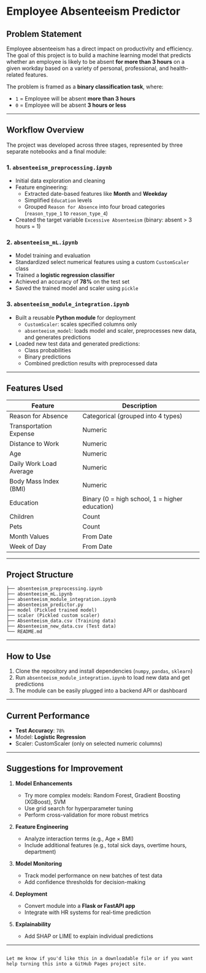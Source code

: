 # Employee Absenteeism Predictor

## Problem Statement

Employee absenteeism has a direct impact on productivity and efficiency. The goal of this project is to build a machine learning model that predicts whether an employee is likely to be absent **for more than 3 hours** on a given workday based on a variety of personal, professional, and health-related features.

The problem is framed as a **binary classification task**, where:

- `1` = Employee will be absent **more than 3 hours**
- `0` = Employee will be absent **3 hours or less**

---

## Workflow Overview

The project was developed across three stages, represented by three separate notebooks and a final module:

### 1. **`absenteeism_preprocessing.ipynb`**

- Initial data exploration and cleaning
- Feature engineering:
  - Extracted date-based features like **Month** and **Weekday**
  - Simplified `Education` levels
  - Grouped `Reason for Absence` into four broad categories (`reason_type_1` to `reason_type_4`)
- Created the target variable `Excessive Absenteeism` (binary: absent > 3 hours = 1)

### 2. **`absenteeism_mL.ipynb`**

- Model training and evaluation
- Standardized select numerical features using a custom `CustomScaler` class
- Trained a **logistic regression classifier**
- Achieved an accuracy of **78%** on the test set
- Saved the trained model and scaler using `pickle`

### 3. **`absenteeism_module_integration.ipynb`**

- Built a reusable **Python module** for deployment
  - `CustomScaler`: scales specified columns only
  - `absenteeism_model`: loads model and scaler, preprocesses new data, and generates predictions
- Loaded new test data and generated predictions:
  - Class probabilities
  - Binary predictions
  - Combined prediction results with preprocessed data

---

## Features Used

| Feature | Description |
|--------|-------------|
| Reason for Absence | Categorical (grouped into 4 types) |
| Transportation Expense | Numeric |
| Distance to Work | Numeric |
| Age | Numeric |
| Daily Work Load Average | Numeric |
| Body Mass Index (BMI) | Numeric |
| Education | Binary (0 = high school, 1 = higher education) |
| Children | Count |
| Pets | Count |
| Month Values | From Date |
| Week of Day | From Date |

---

## Project Structure

```plaintext
├── absenteeism_preprocessing.ipynb
├── absenteeism_mL.ipynb
├── absenteeism_module_integration.ipynb
├── absenteeism_predictor.py
├── model (Pickled trained model)
├── scaler (Pickled custom scaler)
├── Absenteeism_data.csv (Training data)
├── Absenteeism_new_data.csv (Test data)
└── README.md
````

---

## How to Use

1. Clone the repository and install dependencies (`numpy`, `pandas`, `sklearn`)
2. Run `absenteeism_module_integration.ipynb` to load new data and get predictions
3. The module can be easily plugged into a backend API or dashboard

---

## Current Performance

* **Test Accuracy**: `78%`
* Model: **Logistic Regression**
* Scaler: CustomScaler (only on selected numeric columns)

---

## Suggestions for Improvement

1. **Model Enhancements**

   * Try more complex models: Random Forest, Gradient Boosting (XGBoost), SVM
   * Use grid search for hyperparameter tuning
   * Perform cross-validation for more robust metrics

2. **Feature Engineering**

   * Analyze interaction terms (e.g., Age × BMI)
   * Include additional features (e.g., total sick days, overtime hours, department)

3. **Model Monitoring**

   * Track model performance on new batches of test data
   * Add confidence thresholds for decision-making

4. **Deployment**

   * Convert module into a **Flask or FastAPI app**
   * Integrate with HR systems for real-time prediction

5. **Explainability**

   * Add SHAP or LIME to explain individual predictions

---

```

Let me know if you'd like this in a downloadable file or if you want help turning this into a GitHub Pages project site.
```

